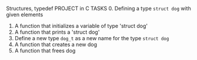  Structures, typedef PROJECT in C
TASKS
0. Defining a type `struct dog` with given elements
1. A function that initializes a variable of type 'struct dog'
2. A function that prints a 'struct dog'
3. Define a new type `dog_t` as a new name for the type `struct dog`
4. A function that creates a new dog
5. A function that frees dog

